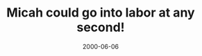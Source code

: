 ---
layout: base.njk
title : 'Micah could go into labor at any second!' 
view_title : 'Micah could go into labor at any second!' 
year : '2000' 
date : '2000-06-06' 
img_file : '/drawing/labor.png' 
html_file : 'labor' 
next_html : 'sarahsmil.html' 
year_order : '377' 
permalink : "title/{{html_file}}.html"
---